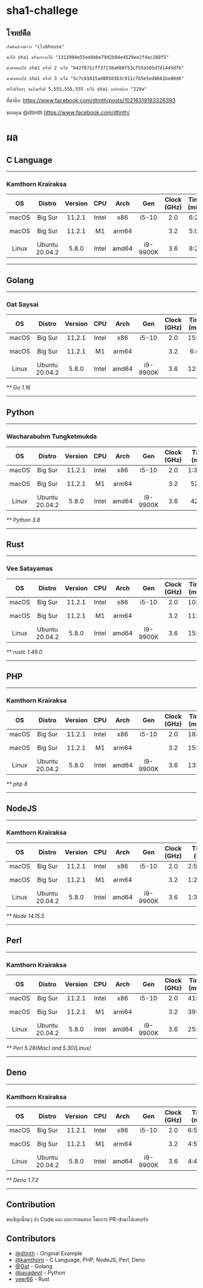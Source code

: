 # sha1-challege
## โจทย์คือ

```
เริ่มต้นด้วยคำว่า "clubhouse"

นำไป sha1 ครั้งแรกจะได้ "1313994e55ed4bbe79d2b04e4529ee2f4ac288f5"

นำคำตอบไป sha1 ครั้งที่ 2 จะได้ "b42f871cff37138a6b8f53cf55a585d7d1445dfb"

นำคำตอบไป sha1 ครั้งที่ 3 จะได้ "5c7c81615ad8050363c911c7b5e5ed8661be80d6"

ทำไปเรื่อยๆ จนถึงครั้งที่ 5,555,555,555 จะได้ sha1 ลงท้ายด้วย "229a"
```

ที่มาคือ: https://www.facebook.com/dtinth/posts/10216319183326393

ขอบคุณ @dtinth https://www.facebook.com/dtinth/

# ผล

## C Language
---
### Kamthorn Krairaksa

|OS     |Distro         |Version    |CPU    |Arch   |Gen        |Clock (GHz) |Time (min)    |Remark         |
|:-----:|:-------------:|:---------:|:-----:|:-----:|:---------:|:----------:|:------------:|:-------------:|
|macOS  |Big Sur        |11.2.1     |Intel  |x86    |i5-10      |2.0         |6:20          |MBP2020        |
|macOS  |Big Sur        |11.2.1     |M1     |arm64  |           |3.2         |5:06          |Mac mini 2020  |
|Linux  |Ubuntu 20.04.2 |5.8.0      |Intel  |amd64  |i9-9900K   |3.6         |8:22          |               |

---

## Golang
---
### Oat Saysai

|OS     |Distro         |Version    |CPU    |Arch   |Gen        |Clock (GHz) |Time (min)    |Remark         |
|:-----:|:-------------:|:---------:|:-----:|:-----:|:---------:|:----------:|:------------:|:-------------:|
|macOS  |Big Sur        |11.2.1     |Intel  |x86    |i5-10      |2.0         |15:03         |MBP2020        |
|macOS  |Big Sur        |11.2.1     |M1     |arm64  |           |3.2         |6:46          |Mac mini 2020  |
|Linux  |Ubuntu 20.04.2 |5.8.0      |Intel  |amd64  |i9-9900K   |3.6         |12:49         |               |

_** Go 1.16_

---
## Python
---
### Wacharabuhm Tungketmukda

|OS     |Distro         |Version    |CPU    |Arch   |Gen        |Clock (GHz) |Time (min)    |Remark         |
|:-----:|:-------------:|:---------:|:-----:|:-----:|:---------:|:----------:|:------------:|:-------------:|
|macOS  |Big Sur        |11.2.1     |Intel  |x86    |i5-10      |2.0         |1:36:03       |MBP2020        |
|macOS  |Big Sur        |11.2.1     |M1     |arm64  |           |3.2         |52:42         |Mac mini 2020  |
|Linux  |Ubuntu 20.04.2 |5.8.0      |Intel  |amd64  |i9-9900K   |3.6         |42:17         |               |

_** Python 3.8_

---

## Rust
---
### Vee Satayamas

|OS     |Distro         |Version    |CPU    |Arch   |Gen        |Clock (GHz) |Time (min)    |Remark         |
|:-----:|:-------------:|:---------:|:-----:|:-----:|:---------:|:----------:|:------------:|:-------------:|
|macOS  |Big Sur        |11.2.1     |Intel  |x86    |i5-10      |2.0         |10:11         |MBP2020        |
|macOS  |Big Sur        |11.2.1     |M1     |arm64  |           |3.2         |11:28         |Mac mini 2020  |
|Linux  |Ubuntu 20.04.2 |5.8.0      |Intel  |amd64  |i9-9900K   |3.6         |15:18         |               |

_** rustc 1.49.0_

---

## PHP
---
### Kamthorn Krairaksa

|OS     |Distro         |Version    |CPU    |Arch   |Gen        |Clock (GHz) |Time (min)    |Remark         |
|:-----:|:-------------:|:---------:|:-----:|:-----:|:---------:|:----------:|:------------:|:-------------:|
|macOS  |Big Sur        |11.2.1     |Intel  |x86    |i5-10      |2.0         |18:00         |MBP2020        |
|macOS  |Big Sur        |11.2.1     |M1     |arm64  |           |3.2         |15:40         |Mac mini 2020  |
|Linux  |Ubuntu 20.04.2 |5.8.0      |Intel  |amd64  |i9-9900K   |3.6         |13:57         |               |

_** php 8_

---

## NodeJS
---
### Kamthorn Krairaksa

|OS     |Distro         |Version    |CPU    |Arch   |Gen        |Clock (GHz) |Time (hr)     |Remark         |
|:-----:|:-------------:|:---------:|:-----:|:-----:|:---------:|:----------:|:------------:|:-------------:|
|macOS  |Big Sur        |11.2.1     |Intel  |x86    |i5-10      |2.0         |2:51:55       |MBP2020        |
|macOS  |Big Sur        |11.2.1     |M1     |arm64  |           |3.2         |1:23:24       |Mac mini 2020  |
|Linux  |Ubuntu 20.04.2 |5.8.0      |Intel  |amd64  |i9-9900K   |3.6         |1:34:18       |               |

_** Node 14.15.5_

---

## Perl
---
### Kamthorn Krairaksa

|OS     |Distro         |Version    |CPU    |Arch   |Gen        |Clock (GHz) |Time (min)    |Remark         |
|:-----:|:-------------:|:---------:|:-----:|:-----:|:---------:|:----------:|:------------:|:-------------:|
|macOS  |Big Sur        |11.2.1     |Intel  |x86    |i5-10      |2.0         |41:32         |MBP2020        |
|macOS  |Big Sur        |11.2.1     |M1     |arm64  |           |3.2         |39:30         |Mac mini 2020  |
|Linux  |Ubuntu 20.04.2 |5.8.0      |Intel  |amd64  |i9-9900K   |3.6         |25:21         |               |

_** Perl 5.28(Mac) and 5.30(Linux)_

---

## Deno
---
### Kamthorn Krairaksa

|OS     |Distro         |Version    |CPU    |Arch   |Gen        |Clock (GHz) |Time (min)    |Remark         |
|:-----:|:-------------:|:---------:|:-----:|:-----:|:---------:|:----------:|:------------:|:-------------:|
|macOS  |Big Sur        |11.2.1     |Intel  |x86    |i5-10      |2.0         |6:57:30       |MBP2020        |
|macOS  |Big Sur        |11.2.1     |M1     |arm64  |           |3.2         |4:52:31       |Mac mini 2020  |
|Linux  |Ubuntu 20.04.2 |5.8.0      |Intel  |amd64  |i9-9900K   |3.6         |4:42:08       |               |

_** Deno 1.7.2_

---


## Contribution

ขอเชิญเพื่อนๆ ส่ง Code และ ผลการทดสอบ โดยการ PR เข้ามาได้เลยครับ

## Contributors
* [@dtinth](https://github.com/dtinth) - Original Example
* [@kamthorn](https://github.com/kamthorn) - C Language, PHP, NodeJS, Perl, Deno
* [@Oat](https://www.facebook.com/Oat.Saysai) - Golang
* [@javadevil](https://github.com/javadevil) - Python
* [veer66](https://github.com/veer66) - Rust
